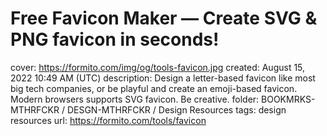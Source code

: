 # Free Favicon Maker — Create SVG & PNG favicon in seconds!

cover: https://formito.com/img/og/tools-favicon.jpg
created: August 15, 2022 10:49 AM (UTC)
description: Design a letter-based favicon like most big tech companies, or be playful and create an emoji-based favicon. Modern browsers supports SVG favicon.  Be creative.
folder: BOOKMRKS-MTHRFCKR / DESGN-MTHRFCKR / Design Resources
tags: design resources
url: https://formito.com/tools/favicon